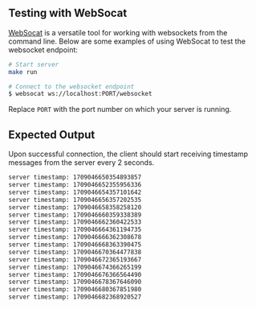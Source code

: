 ## Testing with WebSocat
[WebSocat](https://github.com/vi/websocat) is a versatile tool for working with websockets from the command line. Below are some examples of using WebSocat to test the websocket endpoint:

```bash
# Start server
make run
``` 

```bash
# Connect to the websocket endpoint
$ websocat ws://localhost:PORT/websocket
```

Replace `PORT` with the port number on which your server is running.

## Expected Output
Upon successful connection, the client should start receiving timestamp messages from the server every 2 seconds.

```bash
server timestamp: 1709046650354893857
server timestamp: 1709046652355956336
server timestamp: 1709046654357101642
server timestamp: 1709046656357202535
server timestamp: 1709046658358258120
server timestamp: 1709046660359338389
server timestamp: 1709046662360422533
server timestamp: 1709046664361194735
server timestamp: 1709046666362308678
server timestamp: 1709046668363390475
server timestamp: 1709046670364477838
server timestamp: 1709046672365193667
server timestamp: 1709046674366265199
server timestamp: 1709046676366564490
server timestamp: 1709046678367646090
server timestamp: 1709046680367851980
server timestamp: 1709046682368920527
```
